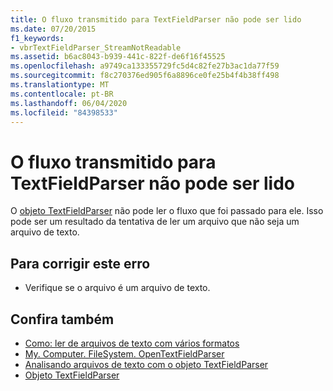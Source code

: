 ```yaml
---
title: O fluxo transmitido para TextFieldParser não pode ser lido
ms.date: 07/20/2015
f1_keywords:
- vbrTextFieldParser_StreamNotReadable
ms.assetid: b6ac8043-b939-441c-822f-de6f16f45525
ms.openlocfilehash: a9749ca133355729fc5d4c82fe27b3ac1da77f59
ms.sourcegitcommit: f8c270376ed905f6a8896ce0fe25b4f4b38ff498
ms.translationtype: MT
ms.contentlocale: pt-BR
ms.lasthandoff: 06/04/2020
ms.locfileid: "84398533"
---
```

# <a name="the-stream-passed-to-textfieldparser-cannot-be-read"></a>O fluxo transmitido para TextFieldParser não pode ser lido
O [objeto TextFieldParser](../language-reference/objects/textfieldparser-object.md) não pode ler o fluxo que foi passado para ele. Isso pode ser um resultado da tentativa de ler um arquivo que não seja um arquivo de texto.  
  
## <a name="to-correct-this-error"></a>Para corrigir este erro  
  
- Verifique se o arquivo é um arquivo de texto.  
  
## <a name="see-also"></a>Confira também

- [Como: ler de arquivos de texto com vários formatos](../developing-apps/programming/drives-directories-files/how-to-read-from-text-files-with-multiple-formats.md)
- [My. Computer. FileSystem. OpenTextFieldParser](xref:Microsoft.VisualBasic.FileIO.FileSystem.OpenTextFieldParser%2A)
- [Analisando arquivos de texto com o objeto TextFieldParser](../developing-apps/programming/drives-directories-files/parsing-text-files-with-the-textfieldparser-object.md)
- [Objeto TextFieldParser](../language-reference/objects/textfieldparser-object.md)
